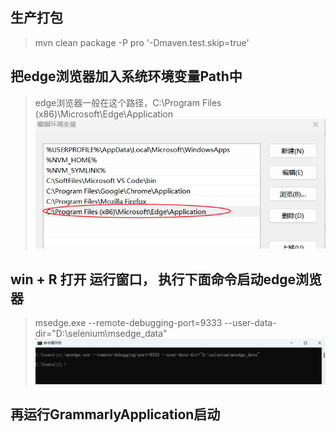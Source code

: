 ## 生产打包 
 > mvn clean package -P pro '-Dmaven.test.skip=true'

## 把edge浏览器加入系统环境变量Path中
 > edge浏览器一般在这个路径，C:\Program Files (x86)\Microsoft\Edge\Application
 ![img.png](img.png)

## win + R 打开 运行窗口， 执行下面命令启动edge浏览器
  > msedge.exe --remote-debugging-port=9333 --user-data-dir="D:\selenium\msedge_data"
  > ![img_1.png](img_1.png)

## 再运行GrammarlyApplication启动